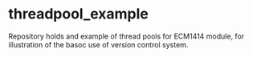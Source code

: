 threadpool_example
==================

Repository holds and example of thread pools for ECM1414 module, for illustration of the basoc use of version control system.
